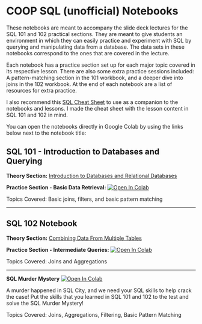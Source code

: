 # COOP SQL (unofficial) Notebooks

These notebooks are meant to accompany the slide deck lectures for the SQL 101 and 102 practical sections. They are meant to give students an environment in which they can easily practice and experiment with SQL by querying and manipulating data from a database. The data sets in these notebooks correspond to the ones that are covered in the lecture.

Each notebook has a practice section set up for each major topic covered in its respective lesson. There are also some extra practice sessions included: A pattern-matching section in the 101 workbook, and a deeper dive into joins in the 102 workbook. At the end of each notebook are a list of resources for extra practice.

I also recommend this [SQL Cheat Sheet](https://martinmarroyo.github.io/sqlcheatsheetandresources-coop/) to use as a companion to the notebooks and lessons. I made the cheat sheet with the lesson content in SQL 101 and 102 in mind.

You can open the notebooks directly in Google Colab by using the links below next to the notebook title:

## **SQL 101 - Introduction to Databases and Querying**

**Theory Section:** [Introduction to Databases and Relational Databases](/sql-theory/COOPSQL101-Theory-IntrotoDatabasesandRelationalDatabases.md)

**Practice Section - Basic Data Retrieval:** <a target="_blank" href="https://colab.research.google.com/github/freestackinitiative/coop_sql_notebooks/blob/2.0/COOP_SQL_101_Practice_BasicDataRetrieval.ipynb">
  <img src="https://colab.research.google.com/assets/colab-badge.svg" alt="Open In Colab"/>
</a>


Topics Covered: Basic joins, filters, and basic pattern matching

---

## **SQL 102 Notebook** 

**Theory Section:** [Combining Data From Multiple Tables](sql-theory/COOPSQL102-Theory-CombiningDataFromMultipleTables.md)

**Practice Section - Intermediate Queries:** <a target="_blank" href="https://colab.research.google.com/github/freestackinitiative/coop_sql_notebooks/blob/main/COOP_SQL_102.ipynb">
  <img src="https://colab.research.google.com/assets/colab-badge.svg" alt="Open In Colab"/>
</a>

Topics Covered: Joins and Aggregations

--- 

**SQL Murder Mystery** <a target="_blank" href="https://colab.research.google.com/github/freestackinitiative/coop_sql_notebooks/blob/main/COOP_SQL_Murder_Mystery.ipynb">
  <img src="https://colab.research.google.com/assets/colab-badge.svg" alt="Open In Colab"/>
</a>

A murder happened in SQL City, and we need your SQL skills to help crack the case! Put the skills that you learned in SQL 101 and 102 to the test and solve the SQL Murder Mystery!

Topics Covered: Joins, Aggregations, Filtering, Basic Pattern Matching